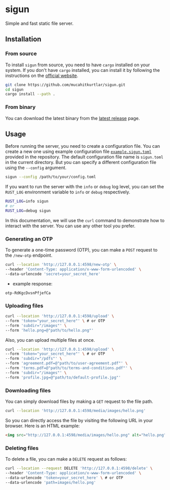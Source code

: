 # sigun

Simple and fast static file server.

## Installation

### From source

To install `sigun` from source, you need to have `cargo` installed on your system. If you don't have `cargo` installed, you can install it by following the instructions on the [official website](https://doc.rust-lang.org/cargo/getting-started/installation.html).

```bash
git clone https://github.com/mucahitkurtlar/sigun.git
cd sigun
cargo install --path .
```

### From binary

You can download the latest binary from the [latest release](https://github.com/mucahitkurtlar/sigun/releases/latest) page.

## Usage

Before running the server, you need to create a configuration file. You can create a new one using example configuration file [`example.sigun.toml`](example.sigun.toml) provided in the repository. The default configuration file name is `sigun.toml` in the current directory. But you can specify a different configuration file using the `--config` argument.

```bash
sigun --config /path/to/your/config.toml
```

If you want to run the server with the `info` or `debug` log level, you can set the `RUST_LOG` environment variable to `info` or `debug` respectively.

```bash
RUST_LOG=info sigun
# or
RUST_LOG=debug sigun
```

In this documentation, we will use the `curl` command to demonstrate how to interact with the server. You can use any other tool you prefer.

### Generating an OTP

To generate a one-time password (OTP), you can make a `POST` request to the `/new-otp` endpoint.

```bash
curl --location 'http://127.0.0.1:4598/new-otp' \
--header 'Content-Type: application/x-www-form-urlencoded' \
--data-urlencode 'secret=your_secret_here'
```

- example response:

```
otp-RdKgcDvsnPfjefCa
```

### Uploading files

```bash
curl --location 'http://127.0.0.1:4598/upload' \
--form 'token="your_secret_here"' \ # or OTP
--form 'subdir="/images"' \
--form 'hello.png=@"path/to/hello.png"'
```

Also, you can upload multiple files at once.

```bash
curl --location 'http://127.0.0.1:4598/upload' \
--form 'token="your_secret_here"' \ # or OTP
--form 'subdir="/pdfs"' \
--form 'agreement.pdf=@"path/to/user-agreement.pdf"' \
--form 'terms.pdf=@"path/to/terms-and-conditions.pdf"' \
--form 'subdir="/images"' \
--form 'profile.jpg=@"path/to/default-profile.jpg"'
```

### Downloading files

You can simply download files by making a `GET` request to the file path.

```bash
curl --location 'http://127.0.0.1:4598/media/images/hello.png'
```

So you can directly access the file by visiting the following URL in your browser. Here is an HTML example:

```html
<img src="http://127.0.0.1:4598/media/images/hello.png" alt="hello.png" />
```

### Deleting files

To delete a file, you can make a `DELETE` request as follows:

```bash
curl --location --request DELETE 'http://127.0.0.1:4598/delete' \
--header 'Content-Type: application/x-www-form-urlencoded' \
--data-urlencode 'token=your_secret_here' \ # or OTP
--data-urlencode 'path=images/hello.png'
```
